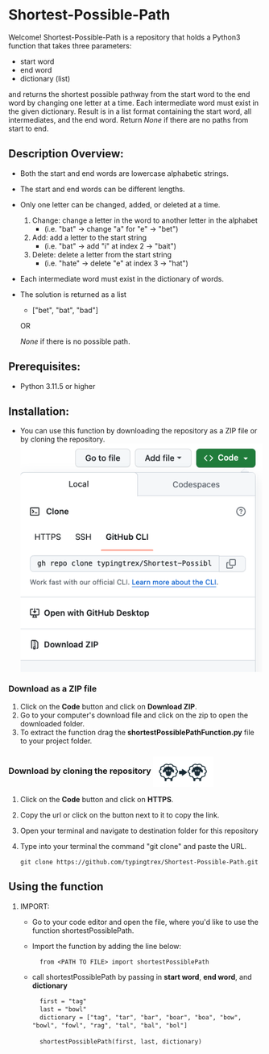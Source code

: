 <!-- For the Users of this Function -->

# Shortest-Possible-Path

Welcome! Shortest-Possible-Path is a repository that holds a Python3 function that takes three parameters:

- start word
- end word
- dictionary (list)

and returns the shortest possible pathway from the start word to the end word by changing one letter at a time. Each intermediate word must exist in the given dictionary. Result is in a list format containing the start word, all intermediates, and the end word. Return _None_ if there are no paths from start to end.

## Description Overview:

- Both the start and end words are lowercase alphabetic strings.
- The start and end words can be different lengths.
- Only one letter can be changed, added, or deleted at a time.

  1. Change: change a letter in the word to another letter in the alphabet
     - (i.e. "bat" -> change "a" for "e" -> "bet")
  2. Add: add a letter to the start string
     - (i.e. "bat" -> add "i" at index 2 -> "bait")
  3. Delete: delete a letter from the start string
     - (i.e. "hate" -> delete "e" at index 3 -> "hat")

- Each intermediate word must exist in the dictionary of words.
- The solution is returned as a list

  - ["bet", "bat", "bad"]

  OR

  _None_ if there is no possible path.

## Prerequisites:

- Python 3.11.5 or higher

## Installation:

- You can use this function by downloading the repository as a ZIP file or by cloning the repository.
  <img src="static/codebutton.png" align="center" />

### Download as a ZIP file

1. Click on the **Code** button and click on **Download ZIP**.
2. Go to your computer's download file and click on the zip to open the downloaded folder.
3. To extract the function drag the **shortestPossiblePathFunction.py** file to your project folder.

### Download by cloning the repository <img src="static/clone.png" align="center" style="height: 60px; width:120px;padding=100px" />

1.  Click on the **Code** button and click on **HTTPS**.
2.  Copy the url or click on the button next to it to copy the link.
3.  Open your terminal and navigate to destination folder for this repository
4.  Type into your terminal the command "git clone" and paste the URL.

        git clone https://github.com/typingtrex/Shortest-Possible-Path.git

## Using the function

1.  IMPORT:

    - Go to your code editor and open the file, where you'd like to use the function shortestPossiblePath.
    - Import the function by adding the line below:

            from <PATH TO FILE> import shortestPossiblePath

    - call shortestPossiblePath by passing in **start word**, **end word**, and **dictionary**

            first = "tag"
            last = "bowl"
            dictionary = ["tag", "tar", "bar", "boar", "boa", "bow", "bowl", "fowl", "rag", "tal", "bal", "bol"]

            shortestPossiblePath(first, last, dictionary)
